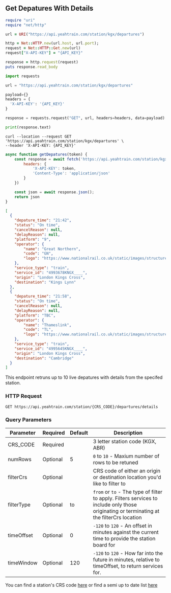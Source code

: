 ## Get Depatures With Details

```ruby
require "uri"
require "net/http"

url = URI("https://api.yeahtrain.com/station/kgx/departures")

http = Net::HTTP.new(url.host, url.port);
request = Net::HTTP::Get.new(url)
request["X-API-KEY"] = "{API_KEY}"

response = http.request(request)
puts response.read_body
```

```python
import requests

url = "https://api.yeahtrain.com/station/kgx/departures"

payload={}
headers = {
  'X-API-KEY': '{API_KEY}'
}

response = requests.request("GET", url, headers=headers, data=payload)

print(response.text)
```

```shell
curl --location --request GET 'https://api.yeahtrain.com/station/kgx/departures' \
--header 'X-API-KEY: {API_KEY}'
```

```javascript
async function getDepatures(token) {
    const response = await fetch('https://api.yeahtrain.com/station/kgx/departures', {
        headers: {
            'X-API-KEY': token,
            'Content-Type': 'application/json'
        }
    })

    const json = await response.json();
    return json
}
```

```json
[
  {
    "depature_time": "21:42",
    "status": "On time",
    "cancelReason": null,
    "delayReason": null,
    "platform": "9",
    "operator": {
        "name": "Great Northern",
        "code": "GN",
        "logo": "https://www.nationalrail.co.uk/static/images/structure/GN%20small.png"
    },
    "service_type": "train",
    "service_id": "4993678KNGX____",
    "origin": "London Kings Cross",
    "destination": "Kings Lynn"
  },
  {
    "depature_time": "21:58",
    "status": "On time",
    "cancelReason": null,
    "delayReason": null,
    "platform": "TBC",
    "operator": {
        "name": "Thameslink",
        "code": "TL",
        "logo": "https://www.nationalrail.co.uk/static/images/structure/TL%20small.png"
    },
    "service_type": "train",
    "service_id": "4995645KNGX____",
    "origin": "London Kings Cross",
    "destination": "Cambridge"
  }
]
```

This endpoint retruns up to 10 live depatures with details from the specifed station. 

### HTTP Request

`GET https://api.yeahtrain.com/station/{CRS_CODE}/departures/details`

### Query Parameters

Parameter | Required | Default | Description
--------- | ----------- | ----------- | -----------
CRS_CODE | Required | | 3 letter station code (KGX, ABR)
numRows | Optional | 5 | `0` to `10` - Maxium number of rows to be retuned
filterCrs | Optional | | CRS code of either an origin or destination location you'd like to filter to
filterType | Optional |to | `from` or `to` - The type of filter to apply. Filters services to include only those originating or terminating at the filterCrs location
timeOffset | Optional | 0 | `-120` to `120` - An offset in minutes against the current time to provide the station board for
timeWindow | Optional | 120 | `-120` to `120` - How far into the future in minutes, relative to timeOffset, to return services for.

<aside class="notice">
You can find a station's CRS code <link><a href="#station">here</a></link> or find a semi up to date list <a href="https://www.nationalrail.co.uk/stations_destinations/48541.aspx">here</a>
</aside>